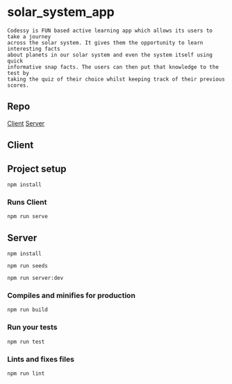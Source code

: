 # solar_system_app

```
Codessy is FUN based active learning app which allows its users to take a journey
across the solar system. It gives them the opportunity to learn interesting facts
about planets in our solar system and even the system itself using quick
informative snap facts. The users can then put that knowledge to the test by
taking the quiz of their choice whilst keeping track of their previous scores.    
```

## Repo
[Client](https://github.com/kirvine87/js_project_client)
[Server](https://github.com/kirvine87/js_project_server)

## Client

## Project setup
```
npm install
```

### Runs Client
```
npm run serve
```

## Server

```
npm install
```

```
npm run seeds
```

```
npm run server:dev
```

### Compiles and minifies for production
```
npm run build
```

### Run your tests
```
npm run test
```

### Lints and fixes files
```
npm run lint
```

